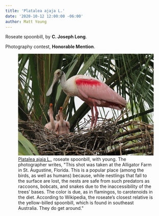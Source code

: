 ```yaml
---
title: 'Platalea ajaja L.'
date: '2020-10-12 12:00:00 -06:00'
author: Matt Young
---
```


Roseate spoonbill, by **C. Joseph Long**.

Photography contest, **Honorable Mention**.

<figure>
<img src="/uploads/2020/Long_roseate_spoonbill.jpg" alt="Roseate spoonbill"/>
<figcaption>
<a href="https://en.wikipedia.org/wiki/Roseate_spoonbill">Platalea ajaja L.</a>, roseate spoonbill, with young. The photographer writes, "This shot was taken at the Alligator Farm in St. Augustine, Florida.  This is a popular place (among the birds, as well as humans) because, while nestlings that fall to the surface are lost, the nests are safe from such predators as raccoons, bobcats, and snakes due to the inaccessibility of the trees’ bases.  The color is due, as in flamingos, to carotenoids in the diet.  According to Wikipedia, the roseate’s closest relative is the yellow-billed spoonbill, which is found in southeast Australia.  They do get around."</figcaption>
</figure>
